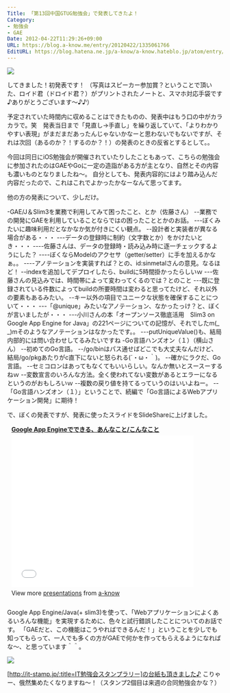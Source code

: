 ```yaml
---
Title: 「第13回中国GTUG勉強会」で発表してきたよ！
Category:
- 勉強会
- GAE
Date: 2012-04-22T11:29:26+09:00
URL: https://blog.a-know.me/entry/20120422/1335061766
EditURL: https://blog.hatena.ne.jp/a-know/a-know.hateblo.jp/atom/entry/12921228815727979323
---
```


<img src="//lh4.ggpht.com/CMjU69rIiBtQS8E9GtGgg8yImvxtTNPVhgq39hnw5ToV3FG2pfamMcmKsIEefYC1YSBYmLDTql7lpFS94llKo2k=s400">


してきました！初発表です！
（写真はスピーカー参加賞？ということで頂いた、ロイド君（ドロイド君？）がプリントされたノートと、スマホ対応手袋です♪ありがとうございます〜♪♪）

予定されていた時間内に収めることはできたものの、発表中はもう口の中がカラカラで。笑　発表当日まで「見直し→手直し」を繰り返していて、「よりわかりやすい表現」がまだまだあったんじゃないかなーと思わないでもないですが、それは次回（あるのか？！するのか？！）の発表のときの反省とするとして。。


今回は同日にiOS勉強会が開催されていたりしたこともあって、こちらの勉強会に参加されたのはGAEやGoに一定の造詣がある方が主となり、自然とその内容も濃いものとなりましたね〜。
自分としても、発表内容的にはより踏み込んだ内容だったので、これはこれでよかったかなーなんて思ってます。


他の方の発表について、少しだけ。


-GAE/J＆Slim3を業務で利用してみて困ったこと、とか（佐藤さん）
--業務での開発にGAEを利用していることならではの困ったこととかのお話。
---ぼくみたいに趣味利用だとなかなか気が付きにくい観点。
--設計者と実装者が異なる場合がある・・・
---データの登録時に制約（文字数とか）をかけたいとき・・・
----佐藤さんは、データの登録時・読み込み時に逐一チェックするようにした？
----ぼくならModelのアクセサ（getter/setter）に手を加えるかなぁ。。
----アノテーションを実装すれば？との、id:sinmetalさんの意見。なるほど！
--indexを追加してデプロイしたら、buildに5時間掛かったらしいｗ
---佐藤さんの見込みでは、時間帯によって変わってくるのでは？とのこと
---既に登録されている件数によってbuildの所要時間は変わると思ってたけど、それ以外の要素もあるみたい。
--キー以外の項目でユニークな状態を確保することについて・・・
---「@unique」みたいなアノテーション、なかったっけ？と、ぼくが言いましたが・・・
---小川さんの本「オープンソース徹底活用　Slim3 on Google App Engine for Java」の221ページについての記憶が、それでしたm(_ _)mそのようなアノテーションはなかったです。。
---putUniqueValue()も、結局内部的には問い合わせしてるみたいですね
-Go言語ハンズオン（１）（横山さん）
--初めてのGo言語。
--/go/binはパス通せばどこでも大丈夫なんだけど、結局/go/pkgあたりがc直下にないと怒られる(´・ω・｀)。
--確かにラクだ、Go言語。
--セミコロンはあってもなくてもいいらしい。なんか無いとスースーするねｗ
--変数宣言のいろんな方法。全く使われてない変数があるとエラーになるというのがおもしろいｗ
--複数の戻り値を持てるっていうのはいいよねー。
--「Go言語ハンズオン（１）」ということで、続編で「Go言語によるWebアプリケーション開発」に期待！



で、ぼくの発表ですが、発表に使ったスライドをSlideShareに上げました。


<div style="width:425px;padding:0 0 0 10px;" id="__ss_12635978"> <strong style="display:block;margin:12px 0 4px"><a href="http://www.slideshare.net/a-know/google-app-engine-12635978" title="Google App Engineでできる、あんなこと/こんなこと" target="_blank">Google App Engineでできる、あんなこと/こんなこと</a></strong> <iframe src="//www.slideshare.net/slideshow/embed_code/12635978" width="425" height="355" frameborder="0" marginwidth="0" marginheight="0" scrolling="no"></iframe> <div style="padding:5px 0 12px"> View more <a href="http://www.slideshare.net/" target="_blank">presentations</a> from <a href="http://www.slideshare.net/a-know" target="_blank">a-know</a> </div> </div>


Google App Engine/Java(+ slim3)を使って、「Webアプリケーションによくあるいろんな機能」を実現するために、色々と試行錯誤したことについてのお話です。
「GAEだと、この機能はこうやればできるんだ！」ということを少しでも知ってもらって、一人でも多くの方がGAEで何かを作ってもらえるようになればな〜、と思っています＾＾。



<img src="//lh3.ggpht.com/qrq8ie6VTTvWgYT7iHwTikDfo1dnZ42HDGFCmqsd9jTJcYvlOwhsC1nM_64LPyX5ZnSjunLBBungjBs2A9N2S5o=s400">


[http://it-stamp.jp/:title=IT勉強会スタンプラリー]の台紙も頂きました♪
こりゃー、俄然集めたくなりますね〜！（スタンプ2個目は来週の合同勉強会かな？）

